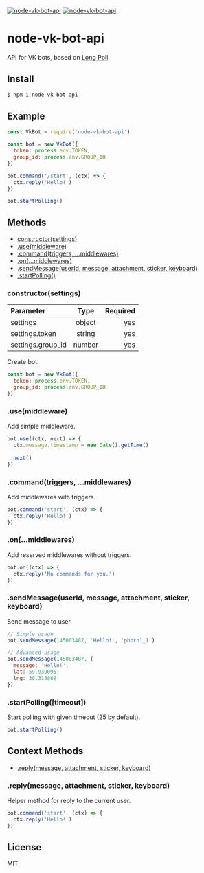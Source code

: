 [![node-vk-bot-api](https://img.shields.io/npm/v/node-vk-bot-api.svg?style=flat-square)](https://www.npmjs.com/package/node-vk-bot-api/)
[![node-vk-bot-api](https://img.shields.io/badge/code%20style-standard-brightgreen.svg?style=flat-square)](http://standardjs.com/)

# node-vk-bot-api

API for VK bots, based on [Long Poll](https://vk.com/dev/using_longpoll).

## Install

```sh
$ npm i node-vk-bot-api
```

## Example

```javascript
const VkBot = require('node-vk-bot-api')

const bot = new VkBot({
  token: process.env.TOKEN,
  group_id: process.env.GROUP_ID
})

bot.command('/start', (ctx) => {
  ctx.reply('Hello!')
})

bot.startPolling()
```

## Methods

* [constructor(settings)](#constructorsettings)
* [.use(middleware)](#usemiddleware)
* [.command(triggers, ...middlewares)](#commandtriggers-middlewares)
* [.on(...middlewares)](#onmiddlewares)
* [.sendMessage(userId, message, attachment, sticker, keyboard)](#sendmessageuserid-message-attachment-sticker-keyboard)
* [.startPolling()](#startpollingtimeout)

### constructor(settings)

| Parameter | Type | Required |
|:----------|:----:| ---------:|
| settings | object | yes |
| settings.token | string | yes |
| settings.group_id | number | yes |

Create bot.

```javascript
const bot = new VkBot({
  token: process.env.TOKEN,
  group_id: process.env.GROUP_ID
})
```

### .use(middleware)

Add simple middleware.

```javascript
bot.use((ctx, next) => {
  ctx.message.timestamp = new Date().getTime()
  
  next()
})
```

### .command(triggers, ...middlewares)

Add middlewares with triggers.

```javascript
bot.command('start', (ctx) => {
  ctx.reply('Hello!')
})
```

### .on(...middlewares)

Add reserved middlewares without triggers.

```javascript
bot.on((ctx) => {
  ctx.reply('No commands for you.')
})
```

### .sendMessage(userId, message, attachment, sticker, keyboard)

Send message to user.

```javascript
// Simple usage
bot.sendMessage(145003487, 'Hello!', 'photo1_1')

// Advanced usage
bot.sendMessage(145003487, {
  message: 'Hello!',
  lat: 59.939095,
  lng: 30.315868
})
```

### .startPolling([timeout])

Start polling with given timeout (25 by default).

```js
bot.startPolling()
```

## Context Methods

* [.reply(message, attachment, sticker, keyboard)](#replymessage-attachment-sticker-keyboard)

### .reply(message, attachment, sticker, keyboard)

Helper method for reply to the current user.

```javascript
bot.command('start', (ctx) => {
  ctx.reply('Hello!')
})
```

## License

MIT.
